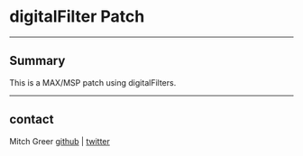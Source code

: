 # digitalFilter Patch
----
## Summary

This is a MAX/MSP patch using digitalFilters.

----

## contact
Mitch Greer
[github](http://www.github.com/spaceagecrystal) |
[twitter](http://www.twitter.com/spaceagecrystal)
